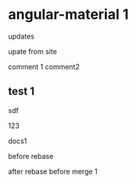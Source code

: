 # angular-material 1

updates

upate from site

comment 1
comment2

## test 1

sdf


123

docs1

before rebase

after rebase before merge
1
